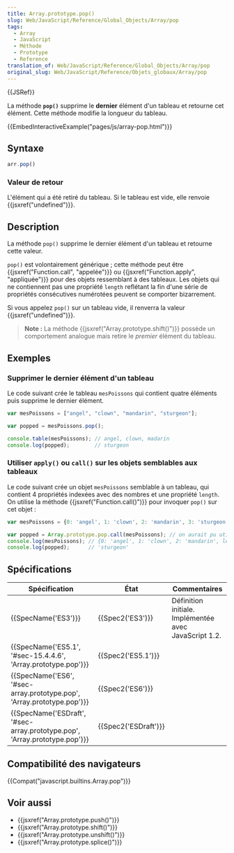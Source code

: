 ```yaml
---
title: Array.prototype.pop()
slug: Web/JavaScript/Reference/Global_Objects/Array/pop
tags:
  - Array
  - JavaScript
  - Méthode
  - Prototype
  - Reference
translation_of: Web/JavaScript/Reference/Global_Objects/Array/pop
original_slug: Web/JavaScript/Reference/Objets_globaux/Array/pop
---
```

{{JSRef}}

La méthode **`pop()`** supprime le **dernier** élément d'un tableau et retourne cet élément. Cette méthode modifie la longueur du tableau.

{{EmbedInteractiveExample("pages/js/array-pop.html")}}

## Syntaxe

```js
arr.pop()
```

### Valeur de retour

L'élément qui a été retiré du tableau. Si le tableau est vide, elle renvoie {{jsxref("undefined")}}.

## Description

La méthode `pop()` supprime le dernier élément d'un tableau et retourne cette valeur.

`pop()` est volontairement générique ; cette méthode peut être {{jsxref("Function.call", "appelée")}} ou {{jsxref("Function.apply", "appliquée")}} pour des objets ressemblant à des tableaux. Les objets qui ne contiennent pas une propriété `length` reflétant la fin d'une série de propriétés consécutives numérotées peuvent se comporter bizarrement.

Si vous appelez `pop()` sur un tableau vide, il renverra la valeur {{jsxref("undefined")}}.

> **Note :** La méthode {{jsxref("Array.prototype.shift()")}} possède un comportement analogue mais retire le _premier_ élément du tableau.

## Exemples

### Supprimer le dernier élément d'un tableau

Le code suivant crée le tableau `mesPoissons` qui contient quatre éléments puis supprime le dernier élément.

```js
var mesPoissons = ["angel", "clown", "mandarin", "sturgeon"];

var popped = mesPoissons.pop();

console.table(mesPoissons); // angel, clown, madarin
console.log(popped);        // sturgeon
```

### Utiliser `apply()` ou `call()` sur les objets semblables aux tableaux

Le code suivant crée un objet `mesPoissons` semblable à un tableau, qui contient 4 propriétés indexées avec des nombres et une propriété `length`. On utilise la méthode {{jsxref("Function.call()")}} pour invoquer `pop()` sur cet objet :

```js
var mesPoissons = {0: 'angel', 1: 'clown', 2: 'mandarin', 3: 'sturgeon', length: 4};

var popped = Array.prototype.pop.call(mesPoissons); // on aurait pu utiliser apply()
console.log(mesPoissons); // {0: 'angel', 1: 'clown', 2: 'mandarin', length: 3}
console.log(popped);      // 'sturgeon'
```

## Spécifications

| Spécification                                                                                        | État                         | Commentaires                                          |
| ---------------------------------------------------------------------------------------------------- | ---------------------------- | ----------------------------------------------------- |
| {{SpecName('ES3')}}                                                                             | {{Spec2('ES3')}}         | Définition initiale. Implémentée avec JavaScript 1.2. |
| {{SpecName('ES5.1', '#sec-15.4.4.6', 'Array.prototype.pop')}}                     | {{Spec2('ES5.1')}}     |                                                       |
| {{SpecName('ES6', '#sec-array.prototype.pop', 'Array.prototype.pop')}}         | {{Spec2('ES6')}}         |                                                       |
| {{SpecName('ESDraft', '#sec-array.prototype.pop', 'Array.prototype.pop')}} | {{Spec2('ESDraft')}} |                                                       |

## Compatibilité des navigateurs

{{Compat("javascript.builtins.Array.pop")}}

## Voir aussi

- {{jsxref("Array.prototype.push()")}}
- {{jsxref("Array.prototype.shift()")}}
- {{jsxref("Array.prototype.unshift()")}}
- {{jsxref("Array.prototype.splice()")}}
